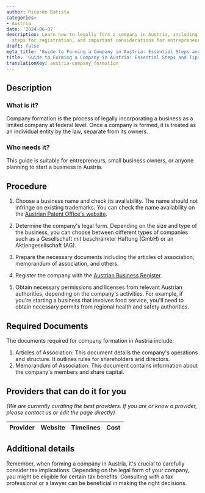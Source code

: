 ```yaml
---
author: Ricardo Batista
categories:
- Austria
date: '2024-06-07'
description: Learn how to legally form a company in Austria, including required documents,
  steps for registration, and important considerations for entrepreneurs.
draft: false
meta_title: 'Guide to Forming a Company in Austria: Essential Steps and Tips'
title: 'Guide to Forming a Company in Austria: Essential Steps and Tips'
translationKey: austria-company_formation
---
```


## Description
### What is it?
Company formation is the process of legally incorporating a business as a limited company at federal level. Once a company is formed, it is treated as an individual entity by the law, separate from its owners.

### Who needs it?
This guide is suitable for entrepreneurs, small business owners, or anyone planning to start a business in Austria.

## Procedure
1. Choose a business name and check its availability. The name should not infringe on existing trademarks. You can check the name availability on the [Austrian Patent Office's website](https://www.patentamt.at/en/).

2. Determine the company's legal form. Depending on the size and type of the business, you can choose between different types of companies such as a Gesellschaft mit beschränkter Haftung (GmbH) or an Aktiengesellschaft (AG).

3. Prepare the necessary documents including the articles of association, memorandum of association, and others.

4. Register the company with the [Austrian Business Register](https://www.justiz.gv.at/). 

5. Obtain necessary permissions and licenses from relevant Austrian authorities, depending on the company's activities. For example, if you're starting a business that involves food service, you'll need to obtain necessary permits from regional health and safety authorities.

## Required Documents
The documents required for company formation in Austria include:
1. Articles of Association: This document details the company's operations and structure. It outlines rules for shareholders and directors.
2. Memorandum of Association: This document contains information about the company's members and share capital.

## Providers that can do it for you

_(We are currently curating the best providers. If you are or know a provider, please contact us or edit the page directly)_

| Provider        |     Website     |     Timelines    |       Cost      |
| --------------- | --------------- |  :-------------: | :-------------: |

## Additional details
Remember, when forming a company in Austria, it's crucial to carefully consider tax implications. Depending on the legal form of your company, you might be eligible for certain tax benefits. Consulting with a tax professional or a lawyer can be beneficial in making the right decisions.